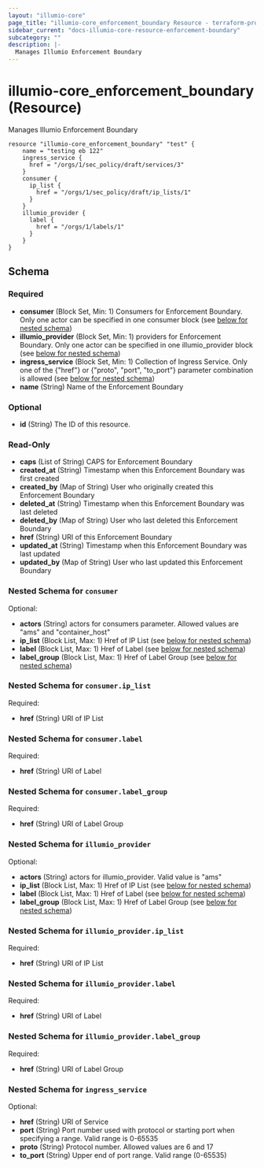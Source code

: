 ```yaml
---
layout: "illumio-core"
page_title: "illumio-core_enforcement_boundary Resource - terraform-provider-illumio-core"
sidebar_current: "docs-illumio-core-resource-enforcement-boundary"
subcategory: ""
description: |-
  Manages Illumio Enforcement Boundary
---
```


# illumio-core_enforcement_boundary (Resource)

Manages Illumio Enforcement Boundary


```hcl
resource "illumio-core_enforcement_boundary" "test" {
    name = "testing eb 122"
    ingress_service {
      href = "/orgs/1/sec_policy/draft/services/3"
    }
    consumer {
      ip_list {
        href = "/orgs/1/sec_policy/draft/ip_lists/1"
      }
    }
    illumio_provider {
      label {
        href = "/orgs/1/labels/1"
      }
    }
}
```

## Schema

### Required

- **consumer** (Block Set, Min: 1) Consumers for Enforcement Boundary. Only one actor can be specified in one consumer block (see [below for nested schema](#nestedblock--consumer))
- **illumio_provider** (Block Set, Min: 1) providers for Enforcement Boundary. Only one actor can be specified in one illumio_provider block (see [below for nested schema](#nestedblock--illumio_provider))
- **ingress_service** (Block Set, Min: 1) Collection of Ingress Service. Only one of the {"href"} or {"proto", "port", "to_port"} parameter combination is allowed (see [below for nested schema](#nestedblock--ingress_service))
- **name** (String) Name of the Enforcement Boundary

### Optional

- **id** (String) The ID of this resource.

### Read-Only

- **caps** (List of String) CAPS for Enforcement Boundary
- **created_at** (String) Timestamp when this Enforcement Boundary was first created
- **created_by** (Map of String) User who originally created this Enforcement Boundary
- **deleted_at** (String) Timestamp when this Enforcement Boundary was last deleted
- **deleted_by** (Map of String) User who last deleted this Enforcement Boundary
- **href** (String) URI of this Enforcement Boundary
- **updated_at** (String) Timestamp when this Enforcement Boundary was last updated
- **updated_by** (Map of String) User who last updated this Enforcement Boundary

<a id="nestedblock--consumer"></a>
### Nested Schema for `consumer`

Optional:

- **actors** (String) actors for consumers parameter. Allowed values are "ams" and "container_host"
- **ip_list** (Block List, Max: 1) Href of IP List (see [below for nested schema](#nestedblock--consumer--ip_list))
- **label** (Block List, Max: 1) Href of Label (see [below for nested schema](#nestedblock--consumer--label))
- **label_group** (Block List, Max: 1) Href of Label Group (see [below for nested schema](#nestedblock--consumer--label_group))

<a id="nestedblock--consumer--ip_list"></a>
### Nested Schema for `consumer.ip_list`

Required:

- **href** (String) URI of IP List


<a id="nestedblock--consumer--label"></a>
### Nested Schema for `consumer.label`

Required:

- **href** (String) URI of Label


<a id="nestedblock--consumer--label_group"></a>
### Nested Schema for `consumer.label_group`

Required:

- **href** (String) URI of Label Group



<a id="nestedblock--illumio_provider"></a>
### Nested Schema for `illumio_provider`

Optional:

- **actors** (String) actors for illumio_provider. Valid value is "ams"
- **ip_list** (Block List, Max: 1) Href of IP List (see [below for nested schema](#nestedblock--illumio_provider--ip_list))
- **label** (Block List, Max: 1) Href of Label (see [below for nested schema](#nestedblock--illumio_provider--label))
- **label_group** (Block List, Max: 1) Href of Label Group (see [below for nested schema](#nestedblock--illumio_provider--label_group))

<a id="nestedblock--illumio_provider--ip_list"></a>
### Nested Schema for `illumio_provider.ip_list`

Required:

- **href** (String) URI of IP List


<a id="nestedblock--illumio_provider--label"></a>
### Nested Schema for `illumio_provider.label`

Required:

- **href** (String) URI of Label


<a id="nestedblock--illumio_provider--label_group"></a>
### Nested Schema for `illumio_provider.label_group`

Required:

- **href** (String) URI of Label Group



<a id="nestedblock--ingress_service"></a>
### Nested Schema for `ingress_service`

Optional:

- **href** (String) URI of Service
- **port** (String) Port number used with protocol or starting port when specifying a range. Valid range is 0-65535
- **proto** (String) Protocol number. Allowed values are 6 and 17
- **to_port** (String) Upper end of port range. Valid range (0-65535)


